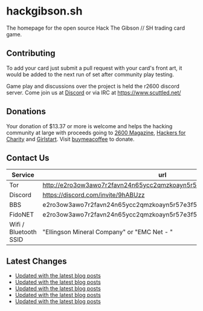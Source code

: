 # hackgibson.sh
The homepage for the open source Hack The Gibson // SH trading card game.


## Contributing

To add your card just submit a pull request with your card's front art, it would be added to the next run of set after community play testing.

Game play and discussions over the project is held the r2600 discord server. Come join us at [Discord](https://discord.com/invite/9hABUzz) or via IRC at https://www.scuttled.net/


## Donations

Your donation of $13.37 or more is welcome and helps the hacking community at large with proceeds going to [2600 Magazine](https://2600.com/), [Hackers for Charity](https://hackersforcharity.org) and [Girlstart](https://girlstart.org).  Visit [buymeacoffee](https://www.buymeacoffee.com/hackgibson.sh) to donate.


## Contact Us

Service | url
-|-
Tor | http://e2ro3ow3awo7r2favn24n65ycc2qmzkoayn5r57e3f56nvjwdcgg32ad.onion
Discord | https://discord.com/invite/9hABUzz
BBS | e2ro3ow3awo7r2favn24n65ycc2qmzkoayn5r57e3f56nvjwdcgg32ad.onion:23
FidoNET | e2ro3ow3awo7r2favn24n65ycc2qmzkoayn5r57e3f56nvjwdcgg32ad.onion:24554
Wifi / Bluetooth SSID | "Ellingson Mineral Company" or "EMC Net - <fidonet address>"

## Latest Changes
<!-- BLOG-POST-LIST:START -->
- [Updated with the latest blog posts](https://github.com/DFW2600/hackgibson.sh/commit/fa3d4ae6f0b78fa29005e1afa93fbe2b6efa58ab)
- [Updated with the latest blog posts](https://github.com/DFW2600/hackgibson.sh/commit/b88ffabda6194867e0ea72e520ef5ea06831707c)
- [Updated with the latest blog posts](https://github.com/DFW2600/hackgibson.sh/commit/b4f6fedae1727b034deb5db90d621d70f6d22d2a)
- [Updated with the latest blog posts](https://github.com/DFW2600/hackgibson.sh/commit/119d5261e238d8e75ca4b29dd5ee2939acd3b453)
- [Updated with the latest blog posts](https://github.com/DFW2600/hackgibson.sh/commit/03257780dfffaa94c1177c8984455c84d0aab435)
<!-- BLOG-POST-LIST:END -->
